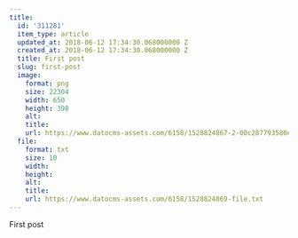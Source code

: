 ```yaml
---
title:
  id: '311281'
  item_type: article
  updated_at: 2018-06-12 17:34:30.068000000 Z
  created_at: 2018-06-12 17:34:30.068000000 Z
  title: First post
  slug: first-post
  image:
    format: png
    size: 22304
    width: 650
    height: 398
    alt: 
    title: 
    url: https://www.datocms-assets.com/6158/1528824867-2-00c287793580e47fbe1222a1d44a6e25-95c66.png
  file:
    format: txt
    size: 10
    width: 
    height: 
    alt: 
    title: 
    url: https://www.datocms-assets.com/6158/1528824869-file.txt
---
```


First post